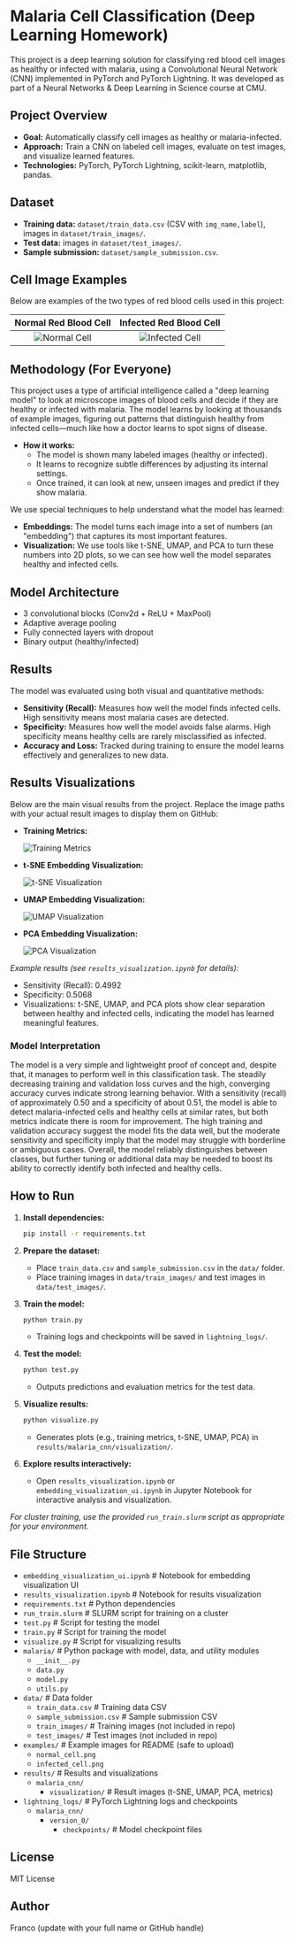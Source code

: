 # Malaria Cell Classification (Deep Learning Homework)

This project is a deep learning solution for classifying red blood cell images as healthy or infected with malaria, using a Convolutional Neural Network (CNN) implemented in PyTorch and PyTorch Lightning. It was developed as part of a Neural Networks & Deep Learning in Science course at CMU.

## Project Overview

- **Goal:** Automatically classify cell images as healthy or malaria-infected.
- **Approach:** Train a CNN on labeled cell images, evaluate on test images, and visualize learned features.
- **Technologies:** PyTorch, PyTorch Lightning, scikit-learn, matplotlib, pandas.

## Dataset

- **Training data:** `dataset/train_data.csv` (CSV with `img_name,label`), images in `dataset/train_images/`.
- **Test data:** images in `dataset/test_images/`.
- **Sample submission:** `dataset/sample_submission.csv`.

## Cell Image Examples

Below are examples of the two types of red blood cells used in this project:

| Normal Red Blood Cell | Infected Red Blood Cell |
|:--------------------:|:----------------------:|
| ![Normal Cell](examples/normal_cell.png) | ![Infected Cell](examples/infected_cell.png.png) |

## Methodology (For Everyone)

This project uses a type of artificial intelligence called a "deep learning model" to look at microscope images of blood cells and decide if they are healthy or infected with malaria. The model learns by looking at thousands of example images, figuring out patterns that distinguish healthy from infected cells—much like how a doctor learns to spot signs of disease.

- **How it works:**
  - The model is shown many labeled images (healthy or infected).
  - It learns to recognize subtle differences by adjusting its internal settings.
  - Once trained, it can look at new, unseen images and predict if they show malaria.

We use special techniques to help understand what the model has learned:

- **Embeddings:** The model turns each image into a set of numbers (an "embedding") that captures its most important features.
- **Visualization:** We use tools like t-SNE, UMAP, and PCA to turn these numbers into 2D plots, so we can see how well the model separates healthy and infected cells.

## Model Architecture

- 3 convolutional blocks (Conv2d + ReLU + MaxPool)
- Adaptive average pooling
- Fully connected layers with dropout
- Binary output (healthy/infected)

## Results

The model was evaluated using both visual and quantitative methods:

- **Sensitivity (Recall):** Measures how well the model finds infected cells. High sensitivity means most malaria cases are detected.
- **Specificity:** Measures how well the model avoids false alarms. High specificity means healthy cells are rarely misclassified as infected.
- **Accuracy and Loss:** Tracked during training to ensure the model learns effectively and generalizes to new data.

## Results Visualizations

Below are the main visual results from the project. Replace the image paths with your actual result images to display them on GitHub:

- **Training Metrics:**
  
  ![Training Metrics](results/malaria_cnn/visualization/training_metrics.png)

- **t-SNE Embedding Visualization:**
  
  ![t-SNE Visualization](results/malaria_cnn/visualization/tsne_version_0_outcomes.png)

- **UMAP Embedding Visualization:**
  
  ![UMAP Visualization](results/malaria_cnn/visualization/umap_version_0_outcomes.png)

- **PCA Embedding Visualization:**
  
  ![PCA Visualization](results/malaria_cnn/visualization/pca_version_0_outcomes.png)

*Example results (see `results_visualization.ipynb` for details):*

- Sensitivity (Recall): 0.4992
- Specificity: 0.5068
- Visualizations: t-SNE, UMAP, and PCA plots show clear separation between healthy and infected cells, indicating the model has learned meaningful features.

### Model Interpretation

The model is a very simple and lightweight proof of concept and, despite that, it manages to perform well in this classification task. The steadily decreasing training and validation loss curves and the high, converging accuracy curves indicate strong learning behavior. With a sensitivity (recall) of approximately 0.50 and a specificity of about 0.51, the model is able to detect malaria-infected cells and healthy cells at similar rates, but both metrics indicate there is room for improvement. The high training and validation accuracy suggest the model fits the data well, but the moderate sensitivity and specificity imply that the model may struggle with borderline or ambiguous cases. Overall, the model reliably distinguishes between classes, but further tuning or additional data may be needed to boost its ability to correctly identify both infected and healthy cells.

## How to Run

1. **Install dependencies:**

   ```bash
   pip install -r requirements.txt
   ```

2. **Prepare the dataset:**
   - Place `train_data.csv` and `sample_submission.csv` in the `data/` folder.
   - Place training images in `data/train_images/` and test images in `data/test_images/`.

3. **Train the model:**

   ```bash
   python train.py
   ```

   - Training logs and checkpoints will be saved in `lightning_logs/`.

4. **Test the model:**

   ```bash
   python test.py
   ```

   - Outputs predictions and evaluation metrics for the test data.

5. **Visualize results:**

   ```bash
   python visualize.py
   ```

   - Generates plots (e.g., training metrics, t-SNE, UMAP, PCA) in `results/malaria_cnn/visualization/`.

6. **Explore results interactively:**
   - Open `results_visualization.ipynb` or `embedding_visualization_ui.ipynb` in Jupyter Notebook for interactive analysis and visualization.

*For cluster training, use the provided `run_train.slurm` script as appropriate for your environment.*

## File Structure

- `embedding_visualization_ui.ipynb`        # Notebook for embedding visualization UI
- `results_visualization.ipynb`             # Notebook for results visualization
- `requirements.txt`                        # Python dependencies
- `run_train.slurm`                         # SLURM script for training on a cluster
- `test.py`                                 # Script for testing the model
- `train.py`                                # Script for training the model
- `visualize.py`                            # Script for visualizing results
- `malaria/`                                # Python package with model, data, and utility modules
  - `__init__.py`
  - `data.py`
  - `model.py`
  - `utils.py`
- `data/`                                   # Data folder
  - `train_data.csv`                      # Training data CSV
  - `sample_submission.csv`               # Sample submission CSV
  - `train_images/`                       # Training images (not included in repo)
  - `test_images/`                        # Test images (not included in repo)
- `examples/`                               # Example images for README (safe to upload)
  - `normal_cell.png`
  - `infected_cell.png`
- `results/`                                # Results and visualizations
  - `malaria_cnn/`
    - `visualization/`                  # Result images (t-SNE, UMAP, PCA, metrics)
- `lightning_logs/`                         # PyTorch Lightning logs and checkpoints
  - `malaria_cnn/`
    - `version_0/`
      - `checkpoints/`                # Model checkpoint files

## License

MIT License

## Author

Franco (update with your full name or GitHub handle)
